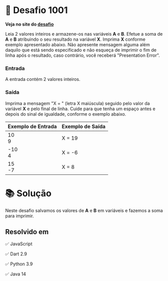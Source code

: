 # 📖 Desafio 1001

**Veja no site do [desafio](https://www.beecrowd.com.br/judge/pt/problems/view/1001)**

Leia 2 valores inteiros e armazene-os nas variáveis **A** e **B**. Efetue a soma de **A** e **B** atribuindo o seu resultado na variável **X**. Imprima **X** conforme exemplo apresentado abaixo. Não apresente mensagem alguma além daquilo que está sendo especificado e não esqueça de imprimir o fim de linha após o resultado, caso contrário, você receberá "Presentation Error".

### Entrada

A entrada contém 2 valores inteiros.

### Saída

Imprima a mensagem "X = " (letra X maiúscula) seguido pelo valor da variável **X** e pelo final de linha. Cuide para que tenha um espaço antes e depois do sinal de igualdade, conforme o exemplo abaixo.

| Exemplo de Entrada | Exemplo de Saída |
| ------------------ | ---------------- |
| 10<br>9            | X = 19           |
| -10<br>4           | X = -6           |
| 15<br>-7           | X = 8            |

# 📚 Solução

Neste desafio salvamos os valores de **A** e **B** em variáveis e fazemos a soma para imprimir.

## Resolvido em

✅ JavaScript

✅ Dart 2.9

✅ Python 3.9

✅ Java 14

